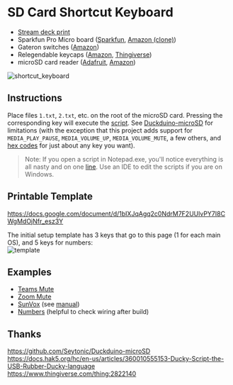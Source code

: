 # SD Card Shortcut Keyboard
- [Stream deck print](https://www.thingiverse.com/thing:5237714)
- Sparkfun Pro Micro board ([Sparkfun](https://www.sparkfun.com/products/12640), [Amazon (clone)](https://www.amazon.com/gp/product/B08BJNV1J3))
- Gateron switches ([Amazon](https://www.amazon.com/gp/product/B08JP8ZBKJ))
- Relegendable keycaps ([Amazon](https://www.amazon.com/X-keys-Keycap-Cherry-Compatible-Transparent/dp/B00FYO8EDC), [Thingiverse](https://www.thingiverse.com/thing:3791028))
- microSD card reader ([Adafruit](https://www.adafruit.com/product/254), [Amazon](https://www.amazon.com/gp/product/B07BJ2P6X6))

![shortcut_keyboard](https://user-images.githubusercontent.com/8365885/154828694-d706b5c4-2969-453b-9fc2-412868c813c3.jpg)


## Instructions
Place files `1.txt`, `2.txt`, etc. on the root of the microSD card. Pressing the corresponding key will execute the [script](https://docs.hak5.org/hc/en-us/articles/360010555153-Ducky-Script-the-USB-Rubber-Ducky-language). See [Duckduino-microSD](https://github.com/Seytonic/Duckduino-microSD) for limitations (with the exception that this project adds support for `MEDIA_PLAY_PAUSE`, `MEDIA_VOLUME_UP`, `MEDIA_VOLUME_MUTE`, a few others, and [hex codes](http://www.freebsddiary.org/APC/usb_hid_usages.php) for just about any key you want).

> Note: If you open a script in Notepad.exe, you'll notice everything is all nasty and on one [line](https://www.cs.toronto.edu/~krueger/csc209h/tut/line-endings.html). Use an IDE to edit the scripts if you are on Windows. 

## Printable Template
https://docs.google.com/document/d/1bIXJqAgq2c0NdrM7F2UUlvPY7I8CWgMdOjNfr_esz3Y

The initial setup template has 3 keys that go to this page (1 for each main OS), and 5 keys for numbers:  
![template](https://user-images.githubusercontent.com/8365885/142738169-82577e94-50a0-46f7-82cb-1c1ffff12f3c.png)


## Examples
- [Teams Mute](./examples/teams/1.txt)
- [Zoom Mute](./examples/zoom/1.txt)
- [SunVox](./examples/sunvox) (see [manual](https://www.warmplace.ru/soft/sunvox/manual.php#kbd))
- [Numbers](./examples/numbers) (helpful to check wiring after build)

## Thanks
https://github.com/Seytonic/Duckduino-microSD  
https://docs.hak5.org/hc/en-us/articles/360010555153-Ducky-Script-the-USB-Rubber-Ducky-language  
https://www.thingiverse.com/thing:2822140
